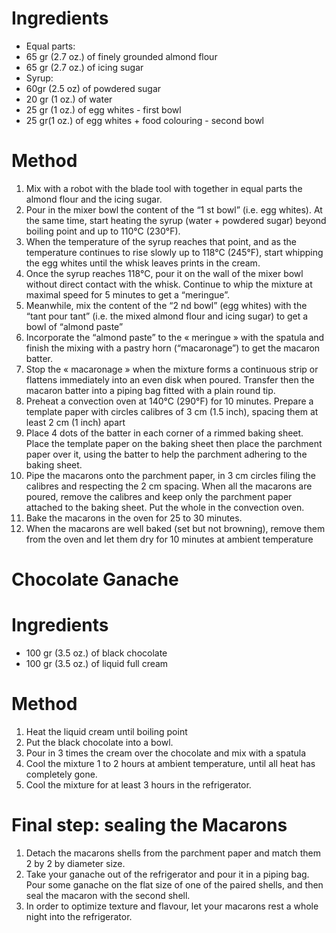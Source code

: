 # Ingredients
* Equal parts:
 * 65 gr (2.7 oz.) of finely grounded almond flour
 * 65 gr (2.7 oz.) of icing sugar
* Syrup:
 * 60gr (2.5 oz) of powdered sugar
 * 20 gr (1 oz.) of water
* 25 gr (1 oz.) of egg whites - first bowl
* 25 gr(1 oz.) of egg whites + food colouring - second bowl

# Method
1. Mix with a robot with the blade tool with together in equal parts the almond flour and the icing
sugar.
2. Pour in the mixer bowl the content of the “1 st bowl” (i.e. egg whites). At the same time, start
heating the syrup (water + powdered sugar) beyond boiling point and up to 110°C (230°F).
3. When the temperature of the syrup reaches that point, and as the temperature continues to rise
slowly up to 118°C (245°F), start whipping the egg whites until the whisk leaves prints in the
cream.
4. Once the syrup reaches 118°C, pour it on the wall of the mixer bowl without direct contact with
the whisk. Continue to whip the mixture at maximal speed for 5 minutes to get a “meringue”.
5. Meanwhile, mix the content of the “2 nd bowl” (egg whites) with the “tant pour tant” (i.e. the
mixed almond flour and icing sugar) to get a bowl of “almond paste”
6. Incorporate the “almond paste” to the « meringue » with the spatula and finish the mixing with a
pastry horn (“macaronage”) to get the macaron batter.
7. Stop the « macaronage » when the mixture forms a continuous strip or flattens immediately into
an even disk when poured. Transfer then the macaron batter into a piping bag fitted with a plain
round tip.
8. Preheat a convection oven at 140°C (290°F) for 10 minutes. Prepare a template paper with circles
calibres of 3 cm (1.5 inch), spacing them at least 2 cm (1 inch) apart
9. Place 4 dots of the batter in each corner of a rimmed baking sheet. Place the template paper on
the baking sheet then place the parchment paper over it, using the batter to help the parchment
adhering to the baking sheet.
10. Pipe the macarons onto the parchment paper, in 3 cm circles filing the calibres and respecting the
2 cm spacing. When all the macarons are poured, remove the calibres and keep only the
parchment paper attached to the baking sheet. Put the whole in the convection oven.
11. Bake the macarons in the oven for 25 to 30 minutes.
12. When the macarons are well baked (set but not browning), remove them from the oven and let
them dry for 10 minutes at ambient temperature

# Chocolate Ganache
# Ingredients
* 100 gr (3.5 oz.) of black chocolate
* 100 gr (3.5 oz.) of liquid full cream

# Method
1. Heat the liquid cream until boiling point
2. Put the black chocolate into a bowl.
3. Pour in 3 times the cream over the chocolate and mix with a spatula
4. Cool the mixture 1 to 2 hours at ambient temperature, until all heat has completely gone.
5. Cool the mixture for at least 3 hours in the refrigerator.

# Final step: sealing the Macarons
1. Detach the macarons shells from the parchment paper and match them 2 by 2 by diameter size.
2. Take your ganache out of the refrigerator and pour it in a piping bag. Pour some ganache on the
flat size of one of the paired shells, and then seal the macaron with the second shell.
3. In order to optimize texture and flavour, let your macarons rest a whole night into the refrigerator.
